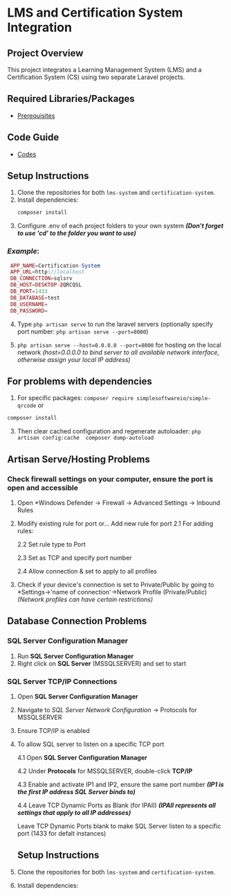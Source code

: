 # LMS and Certification System Integration

## Project Overview
This project integrates a Learning Management System (LMS) and a Certification System (CS) using two separate Laravel projects.

## Required Libraries/Packages
- [Prerequisites](./Prerequisites.md)

## Code Guide
- [Codes](./code-explanation.md)
  
## Setup Instructions
1. Clone the repositories for both `lms-system` and `certification-system`.
2. Install dependencies:
   ```bash
   composer install
3. Configure .env of each project folders to your own system ***(Don't forget to use 'cd' to the folder you want to use)***

### _Example_:
  ```php
   APP_NAME=Certification-System
   APP_URL=http://localhost
   DB_CONNECTION=sqlsrv
   DB_HOST=DESKTOP-2QRCQSL
   DB_PORT=1433
   DB_DATABASE=test
   DB_USERNAME=
   DB_PASSWORD=
````
4. Type ``php artisan serve`` to run the laravel servers (optionally specify port number: `php artisan serve --port=8000`)
   
5. ``php artisan serve --host=0.0.0.0 --port=8000``  for hosting on the local network
   _(host=0.0.0.0 to bind server to all available network interface, otherwise assign your local IP address)_

## For problems with dependencies

1. For specific packages:
``composer require simplesoftwareio/simple-qrcode``
or
```bash
composer install
```
3. Then clear cached configuration and regenerate autoloader:
``php artisan config:cache 
  composer dump-autoload``

## Artisan Serve/Hosting Problems
### Check firewall settings on your computer, ensure the port is open and accessible
1. Open *Windows Defender -> Firewall -> Advanced Settings -> Inbound Rules
2.  Modify existing rule for port or... Add new rule for port
      2.1 For adding rules:
    
      2.2 Set rule type to Port
   
      2.3 Set as TCP and specify port number
  
     2.4 Allow connection & set to apply to all profiles
  
4. Check if your device's connection is set to Private/Public by going to *Settings->'name of connection'->Network Profile (Private/Public)
    _(Network profiles can have certain restrictions)_

## Database Connection Problems
### SQL Server Configuration Manager
1. Run **SQL Server Configuration Manager**
2. Right click on **SQL Server** (MSSQLSERVER) and set to start

### SQL Server TCP/IP Connections
1. Open **SQL Server Configuration Manager**
2. Navigate to *SQL Server Network Configuration* -> Protocols for MSSQLSERVER
3. Ensure TCP/IP is enabled
4. To allow SQL server to listen on a specific TCP port
   
   4.1 Open **SQL Server Configuration Manager**
   
   4.2 Under **Protocols** for MSSQLSERVER, double-click **TCP/IP**
   
   4.3 Enable and activate IP1 and IP2, ensure the same port number **_(IP1 is the first IP address SQL Server binds to)_**
   
   4.4 Leave TCP Dynamic Ports as Blank (for IPAII) **_(IPAII represents all settings that apply to all IP addresses)_**
   
     Leave TCP Dynamic Ports blank to make SQL Server listen to a specific port (1433 for defalt instances)


   ## Setup Instructions
1. Clone the repositories for both `lms-system` and `certification-system`.
2. Install dependencies:
